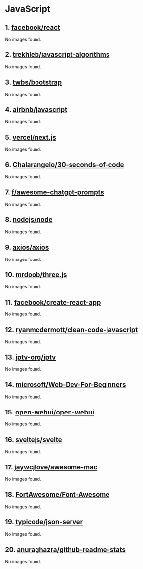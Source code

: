 <!-- 这是由脚本自动生成的文件，请勿直接修改此文件！ -->

# JavaScript

## 1. [facebook/react](https://github.com/facebook/react)

No images found.

## 2. [trekhleb/javascript-algorithms](https://github.com/trekhleb/javascript-algorithms)

No images found.

## 3. [twbs/bootstrap](https://github.com/twbs/bootstrap)

No images found.

## 4. [airbnb/javascript](https://github.com/airbnb/javascript)

No images found.

## 5. [vercel/next.js](https://github.com/vercel/next.js)

No images found.

## 6. [Chalarangelo/30-seconds-of-code](https://github.com/Chalarangelo/30-seconds-of-code)

No images found.

## 7. [f/awesome-chatgpt-prompts](https://github.com/f/awesome-chatgpt-prompts)

No images found.

## 8. [nodejs/node](https://github.com/nodejs/node)

No images found.

## 9. [axios/axios](https://github.com/axios/axios)

No images found.

## 10. [mrdoob/three.js](https://github.com/mrdoob/three.js)

No images found.

## 11. [facebook/create-react-app](https://github.com/facebook/create-react-app)

No images found.

## 12. [ryanmcdermott/clean-code-javascript](https://github.com/ryanmcdermott/clean-code-javascript)

No images found.

## 13. [iptv-org/iptv](https://github.com/iptv-org/iptv)

No images found.

## 14. [microsoft/Web-Dev-For-Beginners](https://github.com/microsoft/Web-Dev-For-Beginners)

No images found.

## 15. [open-webui/open-webui](https://github.com/open-webui/open-webui)

No images found.

## 16. [sveltejs/svelte](https://github.com/sveltejs/svelte)

No images found.

## 17. [jaywcjlove/awesome-mac](https://github.com/jaywcjlove/awesome-mac)

No images found.

## 18. [FortAwesome/Font-Awesome](https://github.com/FortAwesome/Font-Awesome)

No images found.

## 19. [typicode/json-server](https://github.com/typicode/json-server)

No images found.

## 20. [anuraghazra/github-readme-stats](https://github.com/anuraghazra/github-readme-stats)

No images found.

